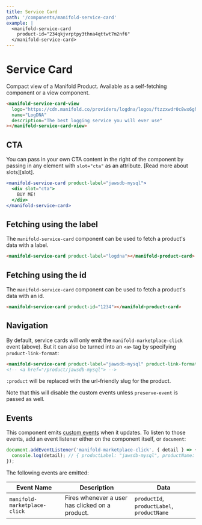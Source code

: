```yaml
---
title: Service Card
path: '/components/manifold-service-card'
example: |
  <manifold-service-card
    product-id="234qkjvrptpy3thna4qttwt7m2nf6"
  </manifold-service-card>
---
```


# Service Card

Compact view of a Manifold Product. Available as a self-fetching component or a view component.

```html
<manifold-service-card-view
  logo="https://cdn.manifold.co/providers/logdna/logos/ftzzxwdr0c8wx6gh0ntf83fq4w.png"
  name="LogDNA"
  description="The best logging service you will ever use"
></manifold-service-card-view>
```

## CTA

You can pass in your own CTA content in the right of the component
by passing in any element with `slot="cta"` as an attribute. [Read more about
slots][slot].

```jsx
<manifold-service-card product-label="jawsdb-mysql">
  <div slot="cta">
    BUY ME!
  </div>
</manifold-service-card>
```

## Fetching using the label

The `manifold-service-card` component can be used to fetch a product's data with a label.

```html
<manifold-service-card product-label="logdna"></manifold-product-card>
```

## Fetching using the id

The `manifold-service-card` component can be used to fetch a product's data with an id.

```html
<manifold-service-card product-id="1234"></manifold-product-card>
```

## Navigation

By default, service cards will only emit the `manifold-marketplace-click`
event (above). But it can also be turned into an `<a>` tag by specifying
`product-link-format`:

```html
<manifold-service-card product-label="jawsdb-mysql" product-link-format="/product/:product"></manifold-service-card>
<!-- <a href="/product/jawsdb-mysql"> -->
```

`:product` will be replaced with the url-friendly slug for the product.

Note that this will disable the custom events unless `preserve-event` is
passed as well.

## Events

This component emits [custom
events](https://developer.mozilla.org/en-US/docs/Web/API/CustomEvent/CustomEvent)
when it updates. To listen to those events, add an event listener either on
the component itself, or `document`:

```js
document.addEventListener('manifold-marketplace-click', { detail } => {
  console.log(detail); // { productLabel: "jawsdb-mysql", productName: "JawsDB MySQL", productId: "234w1jyaum5j0aqe3g3bmbqjgf20p" }
});
```

The following events are emitted:

| Event Name                   | Description                                     | Data                                       |
|------------------------------|-------------------------------------------------|--------------------------------------------|
| `manifold-marketplace-click` | Fires whenever a user has clicked on a product. | `productId`, `productLabel`, `productName` |
